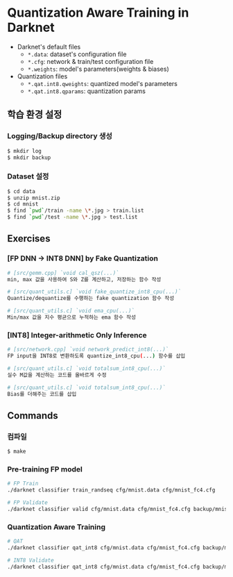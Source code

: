 # Quantization Aware Training in Darknet

- Darknet's default files
    - `*.data`: dataset's configuration file
    - `*.cfg`: network & train/test configuration file
    - `*.weights`: model's parameters(weights & biases)
- Quantization files
    - `*.qat.int8.qweights`: quantized model's parameters
    - `*.qat.int8.qparams`: quantization params

## 학습 환경 설정

### Logging/Backup directory 생성

```bash
$ mkdir log
$ mkdir backup
```

### Dataset 설정

```bash
$ cd data
$ unzip mnist.zip
$ cd mnist
$ find `pwd`/train -name \*.jpg > train.list
$ find `pwd`/test -name \*.jpg > test.list
```

## Exercises

### [FP DNN -> INT8 DNN] by Fake Quantization

```bash
# [src/gemm.cpp] `void cal_qsz(...)`
min, max 값을 사용하여 S와 Z를 계산하고, 저장하는 함수 작성

# [src/quant_utils.c] `void fake_quantize_int8_cpu(...)`
Quantize/dequantize를 수행하는 fake quantization 함수 작성

# [src/quant_utils.c] `void ema_cpu(...)`
Min/max 값을 지수 평균으로 누적하는 ema 함수 작성
```

### [INT8] Integer-arithmetic Only Inference

```bash
# [src/network.cpp] `void network_predict_int8(...)`
FP input을 INT8로 변환하도록 quantize_int8_cpu(...) 함수를 삽입

# [src/quant_utils.c] `void totalsum_int8_cpu(...)`
실수 M값을 계산하는 코드를 올바르게 수정

# [src/quant_utils.c] `void totalsum_int8_cpu(...)`
Bias를 더해주는 코드를 삽입
```

## Commands

### 컴파일

```bash
$ make
```

### Pre-training FP model

```bash
# FP Train
./darknet classifier train_randseq cfg/mnist.data cfg/mnist_fc4.cfg

# FP Validate
./darknet classifier valid cfg/mnist.data cfg/mnist_fc4.cfg backup/mnist_fc4.weights
```

### Quantization Aware Training

```bash
# QAT
./darknet classifier qat_int8 cfg/mnist.data cfg/mnist_fc4.cfg backup/mnist_fc4.weights

# INT8 Validate
./darknet classifier qat_int8 cfg/mnist.data cfg/mnist_fc4.cfg backup/mnist_fc4.qat.int8.qweights  backup/mnist_fc4.qat.int8.qparams
```

